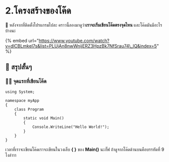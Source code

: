 # 2.โครงสร้างของโค๊ด

💬 หลังจากที่ติดตั้งโปรแกรมไปละ คราวนี้ลองมาดูว่า**เราจะเริ่มเขียนโค๊ดตรงจุดไหน** และโค๊ดมันมีอะไรบ้างนะ

{% embed url="https://www.youtube.com/watch?v=dlCBLmkel7s&list=PLUjAn8nwWnijERZ3HpzBk7NfSrau74\_lQ&index=5" %}

## 🎯 สรุปสั้นๆ

### 👨‍🚀 จุดแรกที่เขียนโค๊ด

```text
using System;

namespace myApp
{
    class Program
    {
        static void Main()
        {
            Console.WriteLine("Hello World!");
        }
    }
}
```

เวลาที่เราจะเขียนโค๊ดเราจะเขียนในวงเล็บ **{ }** ของ **Main\(\)** นะกั๊ฟ ถ้าดูจากโค๊ดด้านบนคือบรรทัดที่ 9 ไงล่าาา

